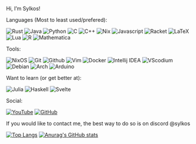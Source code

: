 Hi, I’m Sylkos!

Languages (Most to least used/prefered):

![Rust](https://img.shields.io/badge/Rust-b7410e?style=for-the-badge&logo=rust&logoColor=white)
![Java](https://img.shields.io/badge/Java-d65d0e?style=for-the-badge&logo=coffeescript&logoColor=white)
![Python](https://img.shields.io/badge/-Python-ffba01?style=for-the-badge&logo=python&logoColor=white)
![C](https://img.shields.io/badge/C-3366ff?style=for-the-badge&logo=cplusplus&logoColor=white)
![C++](https://img.shields.io/badge/C++-03254c?style=for-the-badge&logo=cplusplus&logoColor=white)
![Nix](https://img.shields.io/badge/Nix-1261a0?style=for-the-badge&logo=nixos&logoColor=white)
![Javascript](https://img.shields.io/badge/Javascript-339966?style=for-the-badge&logo=javascript&logoColor=white)
![Racket](https://img.shields.io/badge/Racket-cd0a20?style=for-the-badge&logo=racket&logoColor=white)
![LaTeX](https://img.shields.io/badge/LaTeX-690fad?style=for-the-badge&logo=latex&logoColor=white)
![Lua](https://img.shields.io/badge/Lua-03254c?style=for-the-badge&logo=lua&logoColor=white)
![R](https://img.shields.io/badge/R-1261a0?style=for-the-badge&logo=r&logoColor=white)
![Mathematica](https://img.shields.io/badge/Mathematica-ff0000?style=for-the-badge&logo=wolframmathematica&logoColor=white)


Tools:

![NixOS](https://img.shields.io/badge/NixOS-1261a0?style=for-the-badge&logo=nixos&logoColor=white)
![Git](https://img.shields.io/badge/Git-orange?style=for-the-badge&logo=Git&logoColor=white)
![Github](https://img.shields.io/badge/Github-gray?style=for-the-badge&logo=Github&logoColor=white)
![Vim](https://img.shields.io/badge/Vim-2e6930?style=for-the-badge&logo=vim&logoColor=white)
![Docker](https://img.shields.io/badge/Docker-0db7ed?style=for-the-badge&logo=docker&logoColor=white)
![Intellij IDEA](https://img.shields.io/badge/Intellij-ff0066?style=for-the-badge&logo=IntelliJ-IDEA&logoColor=white)
![VScodium](https://img.shields.io/badge/VScodium-0084e0?style=for-the-badge&logo=visualstudiocode&logoColor=white)
![Debian](https://img.shields.io/badge/Debian-CE0056?style=for-the-badge&logo=debian&logoColor=white)
![Arch](https://img.shields.io/badge/Arch%20Linux-009dff?style=for-the-badge&logo=archlinux&logoColor=white)
![Arduino](https://img.shields.io/badge/Arduino-00878F?style=for-the-badge&logo=arduino&logoColor=white)


Want to learn (or get better at):

![Julia](https://img.shields.io/badge/Julia-61587a?style=for-the-badge&logo=julia&logoColor=white)
![Haskell](https://img.shields.io/badge/Haskell-7257bb?style=for-the-badge&logo=haskell&logoColor=white)
![Svelte](https://img.shields.io/badge/Svelte-ff6600?style=for-the-badge&logo=svelte&logoColor=white)

Social:

[![YouTube](https://img.shields.io/youtube/channel/subscribers/UCeeEphYNfG0NutXAoakI3kg?color=c4302b&label=Sylkos&logo=youtube&logoColor=c4302b&style=for-the-badge)](https://www.youtube.com/Sylkos)
[![GitHub](https://img.shields.io/github/followers/Sylk0s?color=192841&label=Sylk0s&logo=github&logoColor=192841&style=for-the-badge)](https://github.com/Sylk0s)

If you would like to contact me, the best way to do so is on discord @sylkos

[![Top Langs](https://github-readme-stats.vercel.app/api/top-langs/?username=Sylk0s&hide=Mathematica&langs_count=8&layout=compact&theme=tokyonight)](https://github.com/anuraghazra/github-readme-stats)
[![Anurag's GitHub stats](https://github-readme-stats.vercel.app/api?username=Sylk0s&count_private=true&show_icons=true&theme=tokyonight)](https://github.com/anuraghazra/github-readme-stats)
